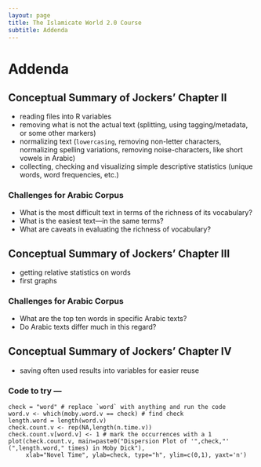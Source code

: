 ```yaml
---
layout: page
title: The Islamicate World 2.0 Course
subtitle: Addenda
---
```


# Addenda

## Conceptual Summary of Jockers’ Chapter II

- reading files into R variables
- removing what is not the actual text (splitting, using tagging/metadata, or some other markers)
- normalizing text (`lowercasing`, removing non-letter characters, normalizing spelling variations, removing noise-characters, like short vowels in Arabic)
- collecting, checking and visualizing simple descriptive statistics (unique words, word frequencies, etc.)

### Challenges for Arabic Corpus

- What is the most difficult text in terms of the richness of its vocabulary?
- What is the easiest text—in the same terms?
- What are caveats in evaluating the richness of vocabulary?

## Conceptual Summary of Jockers’ Chapter III

- getting relative statistics on words
- first graphs

### Challenges for Arabic Corpus

- What are the top ten words in specific Arabic texts?
- Do Arabic texts differ much in this regard?

## Conceptual Summary of Jockers’ Chapter IV

- saving often used results into variables for easier reuse

### Code to try — 

```
check = "word" # replace `word` with anything and run the code
word.v <- which(moby.word.v == check) # find check
length.word = length(word.v)
check.count.v <- rep(NA,length(n.time.v))
check.count.v[word.v] <- 1 # mark the occurrences with a 1
plot(check.count.v, main=paste0("Dispersion Plot of '",check,"' (",length.word," times) in Moby Dick"),
     xlab="Novel Time", ylab=check, type="h", ylim=c(0,1), yaxt='n')
```





